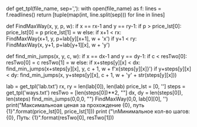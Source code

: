 

def get_tpl(file_name, sep=','):
    with open(file_name) as f:
        lines = f.readlines()
    return [tuple(map(int, line.split(sep))) for line in lines]


def FindMaxWay(x, y, p, w):
  if x == rx-1 and y == ry-1:
      if p > price_lst[0]:
       price_lst[0] = p
       price_lst[1] = w
  else:
      if x+1 < rx:          
        FindMaxWay(x+1, y, p+lab[y][x+1], w + 'x')
      if y+1 < ry:          
        FindMaxWay(x, y+1, p+lab[y+1][x], w + 'y')


def find_min_jumps(x, y, c, w):
    if x == dx-1 and y == dy-1:
        if c < resTwo[0]:
            resTwo[0] = c
            resTwo[1] = w
    else:
        if x+steps[y][x] < dx: 
            find_min_jumps(x+steps[y][x], y, c + 1, w + f'x{steps[y][x]}')
        if y+steps[y][x] < dy:
            find_min_jumps(x, y+steps[y][x], c + 1, w + 'y' + str(steps[y][x]))


lab = get_tpl('lab.txt')
rx, ry = len(lab[0]), len(lab)
price_lst = [0, '']
steps = get_tpl('ways.txt')
resTwo = [len(steps[0])**2, ""]
dx, dy = len(steps[0]), len(steps)
find_min_jumps(0,0,0, "")
FindMaxWay(0,0, lab[0][0], '')
print("Максимальноая ценая за прохождение {0}, путь {1}".format(price_lst[0], price_lst[1]))
print ("\nМинимальное кол-во шагов: {0}, Путь: {1}".format(resTwo[0], resTwo[1]))

